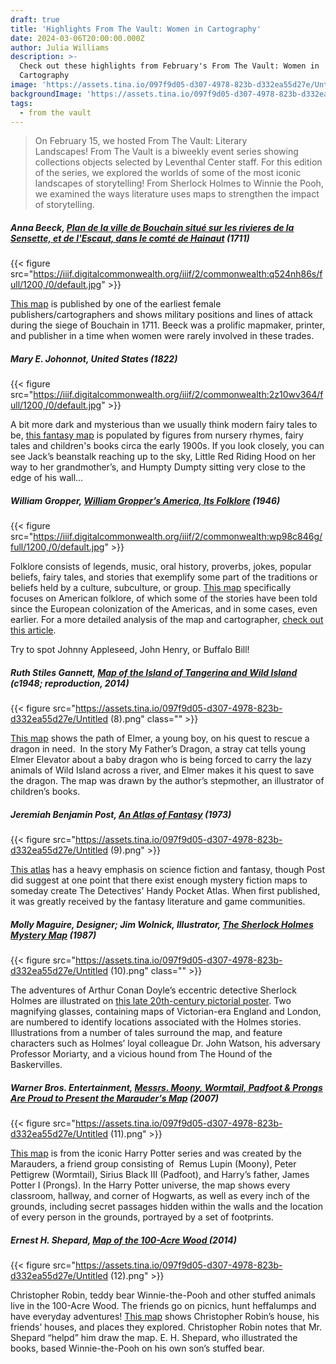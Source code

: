 ```yaml
---
draft: true
title: 'Highlights From The Vault: Women in Cartography'
date: 2024-03-06T20:00:00.000Z
author: Julia Williams
description: >-
  Check out these highlights from February's From The Vault: Women in
  Cartography
image: 'https://assets.tina.io/097f9d05-d307-4978-823b-d332ea55d27e/Untitled (7).png'
backgroundImage: 'https://assets.tina.io/097f9d05-d307-4978-823b-d332ea55d27e/Untitled (7).png'
tags:
  - from the vault
---
```


> On February 15, we hosted From The Vault: Literary Landscapes! From The Vault is a biweekly event series showing collections objects selected by Leventhal Center staff. For this edition of the series, we explored the worlds of some of the most iconic landscapes of storytelling! From Sherlock Holmes to Winnie the Pooh, we examined the ways literature uses maps to strengthen the impact of storytelling.

##### Anna Beeck, [Plan de la ville de Bouchain situé sur les rivieres de la Sensette, et de l'Escaut, dans le comté de Hainaut](https://collections.leventhalmap.org/search/commonwealth:q524n429w) (1711)

{{< figure src="https://iiif.digitalcommonwealth.org/iiif/2/commonwealth:q524nh86s/full/1200,/0/default.jpg" >}}

[This map](https://collections.leventhalmap.org/search/commonwealth:q524n429w) is published by one of the earliest female publishers/cartographers and shows military positions and lines of attack during the siege of Bouchain in 1711. Beeck was a prolific mapmaker, printer, and publisher in a time when women were rarely involved in these trades.

##### Mary E. Johonnot, United States (1822)

{{< figure src="https://iiif.digitalcommonwealth.org/iiif/2/commonwealth:2z10wv364/full/1200,/0/default.jpg" >}}

A bit more dark and mysterious than we usually think modern fairy tales to be, [this fantasy map](https://collections.leventhalmap.org/search/commonwealth:xs55qj04r) is populated by figures from nursery rhymes, fairy tales and children's books circa the early 1900s. If you look closely, you can see Jack’s beanstalk reaching up to the sky, Little Red Riding Hood on her way to her grandmother’s, and Humpty Dumpty sitting very close to the edge of his wall…

##### William Gropper, [William Gropper’s America, Its Folklore](https://collections.leventhalmap.org/search/commonwealth:7w62hz166) (1946)

{{< figure src="https://iiif.digitalcommonwealth.org/iiif/2/commonwealth:wp98c846g/full/1200,/0/default.jpg" >}}

Folklore consists of legends, music, oral history, proverbs, jokes, popular beliefs, fairy tales, and stories that exemplify some part of the traditions or beliefs held by a culture, subculture, or group. [This map](https://collections.leventhalmap.org/search/commonwealth:7w62hz166) specifically focuses on American folklore, of which some of the stories have been told since the European colonization of the Americas, and in some cases, even earlier. For a more detailed analysis of the map and cartographer, [check out this article](https://www.leventhalmap.org/articles/pictorial-maps-of-americana/).

Try to spot Johnny Appleseed, John Henry, or Buffalo Bill!

##### Ruth Stiles Gannett, [Map of the Island of Tangerina and Wild Island](https://collections.leventhalmap.org/search/commonwealth:3f463884f) (c1948; reproduction, 2014)

{{< figure src="https://assets.tina.io/097f9d05-d307-4978-823b-d332ea55d27e/Untitled (8).png" class="" >}}

[This map](https://collections.leventhalmap.org/search/commonwealth:3f463884f) shows the path of Elmer, a young boy, on his quest to rescue a dragon in need.  In the story My Father’s Dragon, a stray cat tells young Elmer Elevator about a baby dragon who is being forced to carry the lazy animals of Wild Island across a river, and Elmer makes it his quest to save the dragon. The map was drawn by the author’s stepmother, an illustrator of children’s books.

##### Jeremiah Benjamin Post, [An Atlas of Fantasy](https://bpl.bibliocommons.com/v2/record/S75C4222483) (1973)

{{< figure src="https://assets.tina.io/097f9d05-d307-4978-823b-d332ea55d27e/Untitled (9).png" >}}

[This atlas](https://bpl.bibliocommons.com/v2/record/S75C4222483) has a heavy emphasis on science fiction and fantasy, though Post did suggest at one point that there exist enough mystery fiction maps to someday create The Detectives' Handy Pocket Atlas. When first published, it was greatly received by the fantasy literature and game communities.

##### Molly Maguire, Designer; Jim Wolnick, Illustrator, [The Sherlock Holmes Mystery Map](https://bpl.bibliocommons.com/v2/record/S75C4582145) (1987)

{{< figure src="https://assets.tina.io/097f9d05-d307-4978-823b-d332ea55d27e/Untitled (10).png" class="" >}}

The adventures of Arthur Conan Doyle’s eccentric detective Sherlock Holmes are illustrated on [this late 20th-century pictorial poster](https://bpl.bibliocommons.com/v2/record/S75C4582145). Two magnifying glasses, containing maps of Victorian-era England and London, are numbered to identify locations associated with the Holmes stories. Illustrations from a number of tales surround the map, and feature characters such as Holmes’ loyal colleague Dr. John Watson, his adversary Professor Moriarty, and a vicious hound from The Hound of the Baskervilles.

##### Warner Bros. Entertainment, [Messrs. Moony, Wormtail, Padfoot & Prongs Are Proud to Present the Marauder's Map](https://bpl.bibliocommons.com/v2/record/S75C4681404) (2007)

{{< figure src="https://assets.tina.io/097f9d05-d307-4978-823b-d332ea55d27e/Untitled (11).png" >}}

[This map](https://bpl.bibliocommons.com/v2/record/S75C4681404) is from the iconic Harry Potter series and was created by the Marauders, a friend group consisting of  Remus Lupin (Moony), Peter Pettigrew (Wormtail), Sirius Black III (Padfoot), and Harry’s father, James Potter I (Prongs). In the Harry Potter universe, the map shows every classroom, hallway, and corner of Hogwarts, as well as every inch of the grounds, including secret passages hidden within the walls and the location of every person in the grounds, portrayed by a set of footprints.

##### Ernest H. Shepard, [Map of the 100-Acre Wood ](https://bpl.bibliocommons.com/v2/record/S75C6350335)(2014)

{{< figure src="https://assets.tina.io/097f9d05-d307-4978-823b-d332ea55d27e/Untitled (12).png" >}}

Christopher Robin, teddy bear Winnie-the-Pooh and other stuffed animals live in the 100-Acre Wood. The friends go on picnics, hunt heffalumps and have everyday adventures! [This map](https://bpl.bibliocommons.com/v2/record/S75C6350335) shows Christopher Robin’s house, his friends’ houses, and places they explored. Christopher Robin notes that Mr. Shepard “helpd” him draw the map. E. H. Shepard, who illustrated the books, based Winnie-the-Pooh on his own son’s stuffed bear.
